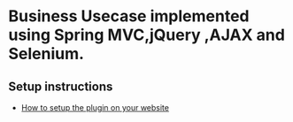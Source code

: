 # Business Usecase implemented using Spring MVC,jQuery ,AJAX and Selenium.

## Setup instructions
* [How to setup the plugin on your website](https://github.com/khatts/test-driven-development-ui/wiki/Setup-wiki)
